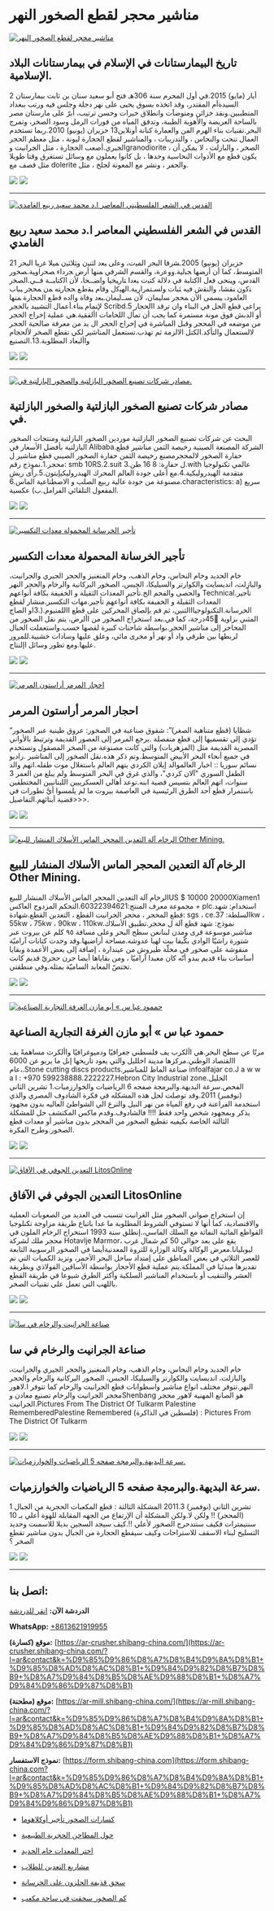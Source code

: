 # مناشير محجر لقطع الصخور النهر

<a href="https://swt.shibang-china.com/?l=ar&img&k=%D9%85%D9%86%D8%A7%D8%B4%D9%8A%D8%B1+%D9%85%D8%AD%D8%AC%D8%B1+%D9%84%D9%82%D8%B7%D8%B9+%D8%A7%D9%84%D8%B5%D8%AE%D9%88%D8%B1+%D8%A7%D9%84%D9%86%D9%87%D8%B1" target="_blank">![مناشير محجر لقطع الصخور النهر](http://static.shibang-china.com/all-800x300/1067.jpg)</a>

## تاريخ البيمارستانات في الإسلام في بيمارستانات البلاد الإسلامية.
2 أيار (مايو) 2015.في أول المحرم سنة 306هـ فتح أبو سعيد سنان بن ثابت بيمارستان السيدةأم المقتدر، وقد اتخذه بسوق يحيى على نهر دجلة وجلس فيه ورتب ببغداد المتطببين.ونقد خزائن ومتوضآت وانطلاق خيرات وحسن ترتيب، أبرّ على مارستان مصر بالساحة العريضة والأهوية الطيبة، وتدفق المياه من فورات الرمل وسود الصخر، وتمرج البحر.تقنيات بناء الهرم الفن والعمارة كنانة أونلاين13 حزيران (يونيو) 2010.ربما تستخدم العمال تنحت والنحاس ، والتدريبات ، والمناشير لقطع الحجارة ليونة ، مثل معظم الحجر الجيري.أصعب الحجارة ، مثل الجرانيت وgranodiorite ، الصخر ، والبازلت ، لا يمكن أن يكون قطع مع الأدوات النحاسية وحدها ، بل كانوا يعملون مع وسائل تستغرق وقتا طويلا مثل قصف مع dolerite والحفر ، ونشر مع المعونة لجلخ ، مثل.


<a href="https://whatsapp.shibangsoft.com/WhatsApp.php" target="_blank" title="WhatsApp">![](http://static.shibang-china.com/icon/whatsapp.png)</a> <a href="https://swt.shibang-china.com/?l=ar&icon&k=%D9%85%D9%86%D8%A7%D8%B4%D9%8A%D8%B1+%D9%85%D8%AD%D8%AC%D8%B1+%D9%84%D9%82%D8%B7%D8%B9+%D8%A7%D9%84%D8%B5%D8%AE%D9%88%D8%B1+%D8%A7%D9%84%D9%86%D9%87%D8%B1" target="_blank">![](http://static.shibang-china.com/icon/chat-ar.png)</a>

---

<a href="https://swt.shibang-china.com/?l=ar&img&k=%D9%85%D9%86%D8%A7%D8%B4%D9%8A%D8%B1+%D9%85%D8%AD%D8%AC%D8%B1+%D9%84%D9%82%D8%B7%D8%B9+%D8%A7%D9%84%D8%B5%D8%AE%D9%88%D8%B1+%D8%A7%D9%84%D9%86%D9%87%D8%B1" target="_blank">![القدس في الشعر الفلسطيني المعاصر ا.د محمد سعيد ربيع الغامدي](http://static.shibang-china.com/all-800x300/1448.jpg)</a>

## القدس في الشعر الفلسطيني المعاصر ا.د محمد سعيد ربيع الغامدي
21 حزيران (يونيو) 2005.ﺸرﻗﺎ اﻟﺒﺤر اﻟﻤﻴت، وﻋﻟﯽ ﺒﻌد اﺜﻨﻴن وﺜﻼﺜﻴن ﻤﻴﻼ ﻏرﺒﺎ اﻟﺒﺤر اﻟﻤﺘوﺴط، ﮐﻤﺎ أن أرﻀﻬﺎ ﺠﺒﻟﻴﺔ.ووﻋرة، واﻟﻘﺴم اﻟﺸرﻗﻲ ﻤﻨﻬﺎ أرض ﺠرداء ﺼﺤراوﻴﺔ.ﺼﺨور اﻟﻘدس، وﻴﻨﺤﯽ ﻓﻌل اﻟﮐﺘﺎﺒﺔ ﻓﻲ دﻻﻟﺔ ﮐﺘﺒت ﺒﻌدا ﺘﺎرﻴﺨﻴﺎ واﻀــﺤﺎ، ﻷن اﻟﮐﺘﺎﺒــﺔ ﻓــﻲ.اﻟﺼﺨر ﺘﮐون ﻨﻘﺸﺎ، واﻟﻨﻘش ﻓﻴﻪ ﺜﺒﺎت واﺴـﺘﻤرارﻴﺔ.اﻟﻬﻴﮐل وﻗﺎم ﺒﻘطﻊ ﺤﺠﺎرﺘﻪ ﻤن ﻤﺤﺠر ﺒﺒﺎب اﻟﻌﺎﻤود، ﻴﺴﻤﯽ اﻵن ﻤﺤﺠر ﺴﻟﻴﻤﺎن، ﻷن ﺴــﻟﻴﻤﺎن.ﺒﻌد وﻓﺎة واﻟده ﻗطﻊ اﻟﺤﺠﺎرة ﻤﻨﻬﺎ ﻹﺘﻤﺎم ﺒﻨﺎء.أعمال التشييد بالحجر Scribd.5 يراعى قطع الحل في البناء وان ترقد االحجار أو الدبش فوق مونة مستمرة كما يجب أن تمأل اللحامات األفقية.هي عملية إخراج الحجر من موضعه في المحجر وقبل المباشرة في إخراج الحجر ال بد من معرفة صالحية الحجر لالستعمال والتأكد.الكتل الالزمة ثم تهذب.تستعمل المناشير لكي تقطع الصخر لألحجام واألبعاد المطلوبة.13.التصنيع


<a href="https://whatsapp.shibangsoft.com/WhatsApp.php" target="_blank" title="WhatsApp">![](http://static.shibang-china.com/icon/whatsapp.png)</a> <a href="https://swt.shibang-china.com/?l=ar&icon&k=%D9%85%D9%86%D8%A7%D8%B4%D9%8A%D8%B1+%D9%85%D8%AD%D8%AC%D8%B1+%D9%84%D9%82%D8%B7%D8%B9+%D8%A7%D9%84%D8%B5%D8%AE%D9%88%D8%B1+%D8%A7%D9%84%D9%86%D9%87%D8%B1" target="_blank">![](http://static.shibang-china.com/icon/chat-ar.png)</a>

---

<a href="https://swt.shibang-china.com/?l=ar&img&k=%D9%85%D9%86%D8%A7%D8%B4%D9%8A%D8%B1+%D9%85%D8%AD%D8%AC%D8%B1+%D9%84%D9%82%D8%B7%D8%B9+%D8%A7%D9%84%D8%B5%D8%AE%D9%88%D8%B1+%D8%A7%D9%84%D9%86%D9%87%D8%B1" target="_blank">![مصادر شركات تصنيع الصخور البازلتية والصخور البازلتية في.](http://static.shibang-china.com/all-800x300/398.jpg)</a>

## مصادر شركات تصنيع الصخور البازلتية والصخور البازلتية في.
البحث عن شركات تصنيع الصخور البازلتية موردين الصخور البازلتية ومنتجات الصخور البازلتية بأفضل الأسعار في Alibaba.الشركة المصنعة الصينية رخيصة الثمن مناشير قطع حفارة الصخور لالمحجرمصنع رخيصة الثمن حفارة الصخور الصيني قطع مناشير ل محجر.1.نموذج رقم: smb 10RS.2.suit ل حفارة: 8 16 طن.3.with عالمي تكنولوجيا متقدمة الهيدروليكية.4.مع أعلى جودة العالم المحرك الهيدروليكيإيتون.5.رأى ريش مصنوعة من جودة عالية ربيع الصلب و الاصطناعية الماس.6.characteristics: a) سريع المفعول التلقائي الفرامل.ب) عكسية.


<a href="https://whatsapp.shibangsoft.com/WhatsApp.php" target="_blank" title="WhatsApp">![](http://static.shibang-china.com/icon/whatsapp.png)</a> <a href="https://swt.shibang-china.com/?l=ar&icon&k=%D9%85%D9%86%D8%A7%D8%B4%D9%8A%D8%B1+%D9%85%D8%AD%D8%AC%D8%B1+%D9%84%D9%82%D8%B7%D8%B9+%D8%A7%D9%84%D8%B5%D8%AE%D9%88%D8%B1+%D8%A7%D9%84%D9%86%D9%87%D8%B1" target="_blank">![](http://static.shibang-china.com/icon/chat-ar.png)</a>

---

<a href="https://swt.shibang-china.com/?l=ar&img&k=%D9%85%D9%86%D8%A7%D8%B4%D9%8A%D8%B1+%D9%85%D8%AD%D8%AC%D8%B1+%D9%84%D9%82%D8%B7%D8%B9+%D8%A7%D9%84%D8%B5%D8%AE%D9%88%D8%B1+%D8%A7%D9%84%D9%86%D9%87%D8%B1" target="_blank">![تأجير الخرسانة المحمولة معدات التكسير](http://static.shibang-china.com/all-800x300/1428.jpg)</a>

## تأجير الخرسانة المحمولة معدات التكسير
خام الحديد وخام النحاس، وخام الذهب، وخام المنغنيز والحجر الجيري والجرانيت، والبازلت، انديسايت والكوارتز والسيليكا، الجبس، الصخور البركانية والرخام والحجر النهر والحصى والفحم الخ.تأجير المعدات الثقيلة و الخفيفة بكافة أنواعهم Technical.تأجير المعدات الثقيلة و الخفيفة بكافة أنواعهم تأجير.مهات التكسير.منشار لقطع الخرسانة.التكنولوجيااالثنين، ثم قم بإلصاق المحركين على قطع االلمنيوم.(.3او الصاج المثني بزاوية 45ْدرجة، كما في.بعد استخراج الصخور من األرض، يتم نقل الصخور من المحاجر إلى مناشير الحجر.بواسطة شاحنات كبيرة لقصها حسب.واستعملت الحبال لربطها بين طرفي واد أو نهر أو مجرى مائي، وعلق عليها وسادات خشبية.للمرور عليها.ومع تطور وسائل اإلنتاج.


<a href="https://whatsapp.shibangsoft.com/WhatsApp.php" target="_blank" title="WhatsApp">![](http://static.shibang-china.com/icon/whatsapp.png)</a> <a href="https://swt.shibang-china.com/?l=ar&icon&k=%D9%85%D9%86%D8%A7%D8%B4%D9%8A%D8%B1+%D9%85%D8%AD%D8%AC%D8%B1+%D9%84%D9%82%D8%B7%D8%B9+%D8%A7%D9%84%D8%B5%D8%AE%D9%88%D8%B1+%D8%A7%D9%84%D9%86%D9%87%D8%B1" target="_blank">![](http://static.shibang-china.com/icon/chat-ar.png)</a>

---

<a href="https://swt.shibang-china.com/?l=ar&img&k=%D9%85%D9%86%D8%A7%D8%B4%D9%8A%D8%B1+%D9%85%D8%AD%D8%AC%D8%B1+%D9%84%D9%82%D8%B7%D8%B9+%D8%A7%D9%84%D8%B5%D8%AE%D9%88%D8%B1+%D8%A7%D9%84%D9%86%D9%87%D8%B1" target="_blank">![احجار المرمر أراستون المرمر](http://static.shibang-china.com/all-800x300/1493.jpg)</a>

## احجار المرمر أراستون المرمر
“شظايا (قطع متناهية الصغر)”: شقوق صناعية في الصخور: عروق طينية عبر الصخور تؤدي إلى تقسميها إلى قطع منفصلة .يرجع المرمر إلى العصور القديمة وترتبط بالأواني المصرية القديمة مثل (المزهريات) والتي كانت مصنوعة من الصخر المصقول وتستخدم في جميع أنحاء البحر الأبيض المتوسط.وتم ذكر هذه.نقل الصخور إلى المناشير .راديو نسائم سوريا :: اخبار العالموالد إيلان الكردي يتهم العالم باستغلال موت طفله.اتهم والد الطفل السوري &quot;آلان كردي&quot;، والذي غرق في البحر المتوسط ولم يبلغ من العمر 3 سنوات، اتهم العالم بتسيس قضية ابنه.توعد أهالي العسكرييين اللبنانيين المختطفين باستمرار قطع أحد الطرق الرئيسية في العاصمة بيروت ما لم يلمسوا أيَّ تطورات في قضية أبنائهم.التفاصيل&gt;&gt;&gt;.


<a href="https://whatsapp.shibangsoft.com/WhatsApp.php" target="_blank" title="WhatsApp">![](http://static.shibang-china.com/icon/whatsapp.png)</a> <a href="https://swt.shibang-china.com/?l=ar&icon&k=%D9%85%D9%86%D8%A7%D8%B4%D9%8A%D8%B1+%D9%85%D8%AD%D8%AC%D8%B1+%D9%84%D9%82%D8%B7%D8%B9+%D8%A7%D9%84%D8%B5%D8%AE%D9%88%D8%B1+%D8%A7%D9%84%D9%86%D9%87%D8%B1" target="_blank">![](http://static.shibang-china.com/icon/chat-ar.png)</a>

---

<a href="https://swt.shibang-china.com/?l=ar&img&k=%D9%85%D9%86%D8%A7%D8%B4%D9%8A%D8%B1+%D9%85%D8%AD%D8%AC%D8%B1+%D9%84%D9%82%D8%B7%D8%B9+%D8%A7%D9%84%D8%B5%D8%AE%D9%88%D8%B1+%D8%A7%D9%84%D9%86%D9%87%D8%B1" target="_blank">![الرخام آلة التعدين المحجر الماس الأسلاك المنشار للبيع Other Mining.](http://static.shibang-china.com/all-800x300/981.jpg)</a>

## الرخام آلة التعدين المحجر الماس الأسلاك المنشار للبيع Other Mining.
الرخام آلة التعدين المحجر الماس الأسلاك المنشار للبيعUS $ 10000 20000Xiamen1 مجموعة معرف المنتج:60322394621.التحكم المزدوج العاكس + plc.استخدام: شهد قطع المحجر ، محجر الجرانيت القطع ، التعدين القطع.شهادة: sgs ، ce.السلطة: 37kw ، 55kw ، 75kw ، 90kw ، 110kw.نموذج: شهد قطع آلة ل محجر.تطبيق الأسلاك مناشير.موسوعة قرى ومدن لبنانعن سطح البحر وعلى مسافة ٩٥ كلم عن بيروت عبر شتورة راشيّا الوادي بكّيفا بيت لهيا عدوشه.مساحة أراضيها.وقد وجدت كتابات آراميّة منقوشة على صخور في محلّة طيروش من عيندارة ، إضافة إلى بعض الأعمدة وبقايا أساسات بناء قديم يبدو أنّه كان معبدا آراميّا ، ومن بقاياها أيضا جرن حجريّ قديم كانت تختصّ المعابد الساميّة بمثله.وفي منطقتي.


<a href="https://whatsapp.shibangsoft.com/WhatsApp.php" target="_blank" title="WhatsApp">![](http://static.shibang-china.com/icon/whatsapp.png)</a> <a href="https://swt.shibang-china.com/?l=ar&icon&k=%D9%85%D9%86%D8%A7%D8%B4%D9%8A%D8%B1+%D9%85%D8%AD%D8%AC%D8%B1+%D9%84%D9%82%D8%B7%D8%B9+%D8%A7%D9%84%D8%B5%D8%AE%D9%88%D8%B1+%D8%A7%D9%84%D9%86%D9%87%D8%B1" target="_blank">![](http://static.shibang-china.com/icon/chat-ar.png)</a>

---

<a href="https://swt.shibang-china.com/?l=ar&img&k=%D9%85%D9%86%D8%A7%D8%B4%D9%8A%D8%B1+%D9%85%D8%AD%D8%AC%D8%B1+%D9%84%D9%82%D8%B7%D8%B9+%D8%A7%D9%84%D8%B5%D8%AE%D9%88%D8%B1+%D8%A7%D9%84%D9%86%D9%87%D8%B1" target="_blank">![حممود عبا س » أبو مازن الغرفة التجارية الصناعية](http://static.shibang-china.com/all-800x300/510.jpg)</a>

## حممود عبا س » أبو مازن الغرفة التجارية الصناعية
مرتًا عن سطح البحر.هي األكرب يف فلسطني جغرافيًا ودميوغرافيًا واألكرث مساهمةً يف االقتصاد الوطني.مركزها مدينة اخلليل والتي يعود تاريخها إىل ما يربو عن 6000 عام،.Stone cutting discs products.صناعة الماظ للمناشير infoalfajar co.J a w w a l : +970 599238888.2222227.Hebron City Industrial zone.الخليل الفحص.سرعة البديهة.والبرمجة صفحه 6 الرياضيات والخوارزميات.1 تشرين الثاني (نوفمبر) 2011.وقد توصلت لحل هذه المشكله في فكرة الشادوف المصري والذي استخدمة الفراعنة في رفع المياة من نهر النيل والترع الي الشواطئ العاليه بدون مجهود يذكر وبمجهود شخص واحد فقط !!!! فالشادوف.وقدم ماكس المكتشف حل للمشكلة الثالثة الخاصة بكيفيه تقطيع الصخور من المحجر بدون مناشير أو معدات قطع الصخور.وطرح الفكرة.


<a href="https://whatsapp.shibangsoft.com/WhatsApp.php" target="_blank" title="WhatsApp">![](http://static.shibang-china.com/icon/whatsapp.png)</a> <a href="https://swt.shibang-china.com/?l=ar&icon&k=%D9%85%D9%86%D8%A7%D8%B4%D9%8A%D8%B1+%D9%85%D8%AD%D8%AC%D8%B1+%D9%84%D9%82%D8%B7%D8%B9+%D8%A7%D9%84%D8%B5%D8%AE%D9%88%D8%B1+%D8%A7%D9%84%D9%86%D9%87%D8%B1" target="_blank">![](http://static.shibang-china.com/icon/chat-ar.png)</a>

---

<a href="https://swt.shibang-china.com/?l=ar&img&k=%D9%85%D9%86%D8%A7%D8%B4%D9%8A%D8%B1+%D9%85%D8%AD%D8%AC%D8%B1+%D9%84%D9%82%D8%B7%D8%B9+%D8%A7%D9%84%D8%B5%D8%AE%D9%88%D8%B1+%D8%A7%D9%84%D9%86%D9%87%D8%B1" target="_blank">![التعدين الجوفي في الآفاق LitosOnline](http://static.shibang-china.com/all-800x300/125.jpg)</a>

## التعدين الجوفي في الآفاق LitosOnline
إن استخراج صواني الصخور مثل الغرانيت تتسبب في العديد من الصعوبات العملية والاقتصادية، كما أنها لا تستوفي الشروط المطلوبة ما عدا باتباع طريقة مزاوجة تكنلوجيا القواطع المائية النفاثة مع السلك الماسي،.إنطلق سنة 1993 استخراج الرخام الملون في محجر ملك لشركة Hotavlje Marmor، يقع على بعد حوالى 50 كم شمال غرب ليوبليانا.معرض الوكالة وكالة الوزارة للثروة المعدنيةأيضا في الصخور الرسوبية التابعة للعصر الثلاثي في بعض المناطق على إمتداد ساحل البحر الأحمر، وتزيد الكميات التي تم تقديرها مبدئيا في المملكة.يتم عملية قطع الأحجار بواسطة الأساقين الفولاذي وبطريقة العشر والتنقيب أو باستخدام المناشير السلكية وأكثر الطرق شيوعا في طريقة القطع باللهب التي تعمل على تقنيات الصخر.


<a href="https://whatsapp.shibangsoft.com/WhatsApp.php" target="_blank" title="WhatsApp">![](http://static.shibang-china.com/icon/whatsapp.png)</a> <a href="https://swt.shibang-china.com/?l=ar&icon&k=%D9%85%D9%86%D8%A7%D8%B4%D9%8A%D8%B1+%D9%85%D8%AD%D8%AC%D8%B1+%D9%84%D9%82%D8%B7%D8%B9+%D8%A7%D9%84%D8%B5%D8%AE%D9%88%D8%B1+%D8%A7%D9%84%D9%86%D9%87%D8%B1" target="_blank">![](http://static.shibang-china.com/icon/chat-ar.png)</a>

---

<a href="https://swt.shibang-china.com/?l=ar&img&k=%D9%85%D9%86%D8%A7%D8%B4%D9%8A%D8%B1+%D9%85%D8%AD%D8%AC%D8%B1+%D9%84%D9%82%D8%B7%D8%B9+%D8%A7%D9%84%D8%B5%D8%AE%D9%88%D8%B1+%D8%A7%D9%84%D9%86%D9%87%D8%B1" target="_blank">![صناعة الجرانيت والرخام في سا](http://static.shibang-china.com/all-800x300/494.jpg)</a>

## صناعة الجرانيت والرخام في سا
خام الحديد وخام النحاس، وخام الذهب، وخام المنغنيز والحجر الجيري والجرانيت، والبازلت، انديسايت والكوارتز والسيليكا، الجبس، الصخور البركانية والرخام والحجر النهر.تتوفر مختلف انواع مناشير واسطوانات قطع الجرانيت والرخام كما تتوفر ا.لاهور محجر الجرانيت والرخام تصنيع معادن وShenbang هو الصانع المهنية لاهور محجر الجرانيت.Pictures From The District Of Tulkarm Palestine RememberedPalestine Remembered (فلسطين في الذاكرة) : Pictures From The District Of Tulkarm


<a href="https://whatsapp.shibangsoft.com/WhatsApp.php" target="_blank" title="WhatsApp">![](http://static.shibang-china.com/icon/whatsapp.png)</a> <a href="https://swt.shibang-china.com/?l=ar&icon&k=%D9%85%D9%86%D8%A7%D8%B4%D9%8A%D8%B1+%D9%85%D8%AD%D8%AC%D8%B1+%D9%84%D9%82%D8%B7%D8%B9+%D8%A7%D9%84%D8%B5%D8%AE%D9%88%D8%B1+%D8%A7%D9%84%D9%86%D9%87%D8%B1" target="_blank">![](http://static.shibang-china.com/icon/chat-ar.png)</a>

---

<a href="https://swt.shibang-china.com/?l=ar&img&k=%D9%85%D9%86%D8%A7%D8%B4%D9%8A%D8%B1+%D9%85%D8%AD%D8%AC%D8%B1+%D9%84%D9%82%D8%B7%D8%B9+%D8%A7%D9%84%D8%B5%D8%AE%D9%88%D8%B1+%D8%A7%D9%84%D9%86%D9%87%D8%B1" target="_blank">![سرعة البديهة.والبرمجة صفحه 5 الرياضيات والخوارزميات.](http://static.shibang-china.com/all-800x300/439.jpg)</a>

## سرعة البديهة.والبرمجة صفحه 5 الرياضيات والخوارزميات.
1 تشرين الثاني (نوفمبر) 2011.3 المشكلة الثالثة : قطع المكعبات الحجرية من الجبال (المحجر) !! ولكن لا.ولكن المشكلة أن الإرتفاع من الجهه المقابلة للهوة أعلي بـ 10 سنتيمترات فكيف ستتدحرج الصخور لأعلي !!.كيف سيجد السجين بديلا للاسمنت وحديد التسليح لبناء الاسقف للاستراحات وكيف سيقطع الحجارة من الجبال بدون مناشير تقطع الصخر ؟

<a href="https://whatsapp.shibangsoft.com/WhatsApp.php" target="_blank" title="WhatsApp">![](http://static.shibang-china.com/icon/whatsapp.png)</a> <a href="https://swt.shibang-china.com/?l=ar&icon&k=%D9%85%D9%86%D8%A7%D8%B4%D9%8A%D8%B1+%D9%85%D8%AD%D8%AC%D8%B1+%D9%84%D9%82%D8%B7%D8%B9+%D8%A7%D9%84%D8%B5%D8%AE%D9%88%D8%B1+%D8%A7%D9%84%D9%86%D9%87%D8%B1" target="_blank">![](http://static.shibang-china.com/icon/chat-ar.png)</a>

---
## اتصل بنا:

**الدردشة الآن:** [انقر للدردشة](https://swt.shibang-china.com?l=ar&contact&k=%D9%85%D9%86%D8%A7%D8%B4%D9%8A%D8%B1+%D9%85%D8%AD%D8%AC%D8%B1+%D9%84%D9%82%D8%B7%D8%B9+%D8%A7%D9%84%D8%B5%D8%AE%D9%88%D8%B1+%D8%A7%D9%84%D9%86%D9%87%D8%B1)

**WhatsApp:**  [+8613621919955](https://whatsapp.shibangsoft.com/WhatsApp.php)

**موقع (كسارة):** [https://ar-crusher.shibang-china.com/](https://ar-crusher.shibang-china.com/?l=ar&contact&k=%D9%85%D9%86%D8%A7%D8%B4%D9%8A%D8%B1+%D9%85%D8%AD%D8%AC%D8%B1+%D9%84%D9%82%D8%B7%D8%B9+%D8%A7%D9%84%D8%B5%D8%AE%D9%88%D8%B1+%D8%A7%D9%84%D9%86%D9%87%D8%B1)

**موقع (مطحنة):** [https://ar-mill.shibang-china.com/](https://ar-mill.shibang-china.com/?l=ar&contact&k=%D9%85%D9%86%D8%A7%D8%B4%D9%8A%D8%B1+%D9%85%D8%AD%D8%AC%D8%B1+%D9%84%D9%82%D8%B7%D8%B9+%D8%A7%D9%84%D8%B5%D8%AE%D9%88%D8%B1+%D8%A7%D9%84%D9%86%D9%87%D8%B1)

**نموذج الاستفسار:** [https://form.shibang-china.com](https://form.shibang-china.com?l=ar&contact&k=%D9%85%D9%86%D8%A7%D8%B4%D9%8A%D8%B1+%D9%85%D8%AD%D8%AC%D8%B1+%D9%84%D9%82%D8%B7%D8%B9+%D8%A7%D9%84%D8%B5%D8%AE%D9%88%D8%B1+%D8%A7%D9%84%D9%86%D9%87%D8%B1)

* [كسارات الصخور تأجير أوكلاهوما](../30/%D9%83%D8%B3%D8%A7%D8%B1%D8%A7%D8%AA%20%D8%A7%D9%84%D8%B5%D8%AE%D9%88%D8%B1%20%D8%AA%D8%A3%D8%AC%D9%8A%D8%B1%20%D8%A3%D9%88%D9%83%D9%84%D8%A7%D9%87%D9%88%D9%85%D8%A7.md)

* [حول المطاحن الحجرية الطبيعية](../28/%D8%AD%D9%88%D9%84%20%D8%A7%D9%84%D9%85%D8%B7%D8%A7%D8%AD%D9%86%20%D8%A7%D9%84%D8%AD%D8%AC%D8%B1%D9%8A%D8%A9%20%D8%A7%D9%84%D8%B7%D8%A8%D9%8A%D8%B9%D9%8A%D8%A9.md)

* [اختر المعدات خام الحديد](../27/%D8%A7%D8%AE%D8%AA%D8%B1%20%D8%A7%D9%84%D9%85%D8%B9%D8%AF%D8%A7%D8%AA%20%D8%AE%D8%A7%D9%85%20%D8%A7%D9%84%D8%AD%D8%AF%D9%8A%D8%AF.md)

* [مشاريع التعدين للطلاب](../26/%D9%85%D8%B4%D8%A7%D8%B1%D9%8A%D8%B9%20%D8%A7%D9%84%D8%AA%D8%B9%D8%AF%D9%8A%D9%86%20%D9%84%D9%84%D8%B7%D9%84%D8%A7%D8%A8.md)

* [سحق قذيفة الحلزون على الخرسانة](../27/%D8%B3%D8%AD%D9%82%20%D9%82%D8%B0%D9%8A%D9%81%D8%A9%20%D8%A7%D9%84%D8%AD%D9%84%D8%B2%D9%88%D9%86%20%D8%B9%D9%84%D9%89%20%D8%A7%D9%84%D8%AE%D8%B1%D8%B3%D8%A7%D9%86%D8%A9.md)

* [كم الصخور سحقت في ساحة مكعب](../30/%D9%83%D9%85%20%D8%A7%D9%84%D8%B5%D8%AE%D9%88%D8%B1%20%D8%B3%D8%AD%D9%82%D8%AA%20%D9%81%D9%8A%20%D8%B3%D8%A7%D8%AD%D8%A9%20%D9%85%D9%83%D8%B9%D8%A8.md)